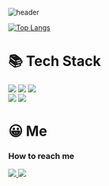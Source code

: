 <!--
<img src="https://img.shields.io/badge/쓰고자하는_텍스트-컬러코드?style=flat-square&logo=simpleicons에서_아이콘이름&logoColor=white"/></a>

[![Anurag's GitHub stats](https://github-readme-stats.vercel.app/api?username=minseojo&theme=dracula)](https://github.com/minseojo)

-->
 


![header](https://capsule-render.vercel.app/api?type=Waving&color=003458&height=240&section=header&text=MinseoJo&fontSize=60&animation=blinking&5&fontColor=ffffff)

[![Top Langs](https://github-readme-stats.vercel.app/api/top-langs/?username=minseojo&langs_count=5&?hide=css,html)](https://github.com/anuraghazra/github-readme-stats)
# 📚 Tech Stack
<div align="left">
    <img src="https://img.shields.io/badge/C%2B%2B-00599C?style=for-the-badge&logo=C%2B%2B&logoColor=white"/></a>
    <img src="https://img.shields.io/badge/Java-007396?style=for-the-badge&logo=java&logoColor=white"/></a>
<img src="https://img.shields.io/badge/mysql-4479A1?style=for-the-badge&logo=mysql&logoColor=white"> 
</div>
<div align="left">
    <img src="https://img.shields.io/badge/Spring-6DB33F?style=for-the-badge&logo=Spring&logoColor=white"/></a>
    <img src="https://img.shields.io/badge/Spring Boot-6DB33F?style=for-the-badge&logo=Spring Boot&logoColor=white"/></a>

</div>

<!--
---   
<img src="https://img.shields.io/badge/Bootstrap-7952B3?style=flat-square&logo=Bootstrap&logoColor=white"/></a>
### Techs that I use the little
<div align="left">
    <img src="https://img.shields.io/badge/HTML-E34F26?style=flat-square&logo=HTML5&logoColor=white"/></a>
    <img src="https://img.shields.io/badge/CSS-1572B6?style=flat-square&logo=CSS3&logoColor=white"/></a>
    <img src="https://img.shields.io/badge/Java Script-F7DF1E?style=flat-square&logo=JavaScript&logoColor=black"/></a>
</div>
-->






# 😀 Me
### How to reach me
<div align="left">
    <a href="https://velog.io/@minseojo">
        <img src="https://img.shields.io/badge/Blog-20C997?style=flat-square&logo=Velog&logoColor=white"/>
    </a>
    <a href="mailto:liging12@naver.com">
        <img src="https://img.shields.io/badge/Email-EA4335?style=flat-square&logo=Minutemailer&logoColor=white"/>
    </a>
    
</div>
